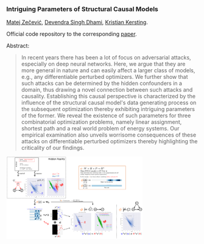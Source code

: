 ### Intriguing Parameters of Structural Causal Models

[Matej Zečević](https://ml-research.github.io/people/mzecevic/), [Devendra Singh Dhami](https://ml-research.github.io/people/ddhami/), [Kristian Kersting](https://ml-research.github.io/people/kkersting/index.html).

Official code repository to the corresponding [paper](https://arxiv.org/abs/2105.12697).

Abstract:

> In recent years there has been a lot of focus on adversarial attacks, especially on deep neural networks. Here, we argue that they are more general in nature and can easily affect a larger class of models, e.g., any differentiable perturbed optimizers. We further show that such attacks can be determined by the hidden confounders in a domain, thus drawing a novel connection between such attacks and causality. Establishing this causal perspective is characterized by the influence of the structural causal model's data generating process on the subsequent optimization thereby exhibiting intriguing parameters of the former. We reveal the existence of such parameters for three combinatorial optimization problems, namely linear assignment, shortest path and a real world problem of energy systems. Our empirical examination also unveils worrisome consequences of these attacks on differentiable perturbed optimizers thereby highlighting the criticality of our findings.

<img src="media/Figure-Optimizers-and-Confounders.png" alt="Overview-iVGAE-on-ASIA.png" style="zoom:35%;" />
